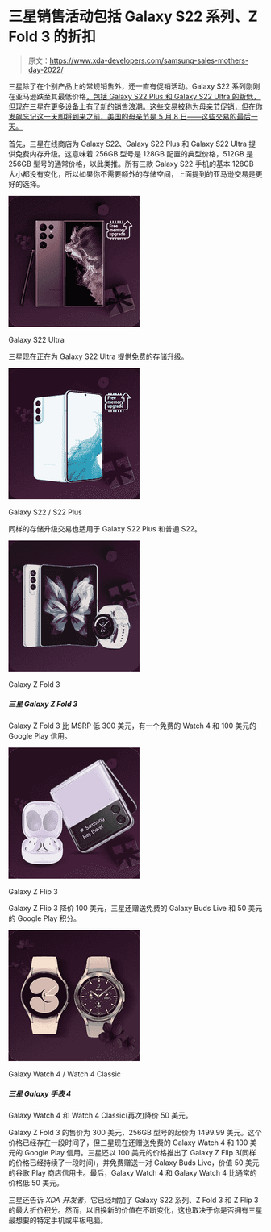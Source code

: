 # 三星销售活动包括 Galaxy S22 系列、Z Fold 3 的折扣

> 原文：<https://www.xda-developers.com/samsung-sales-mothers-day-2022/>

三星除了在个别产品上的常规销售外，还一直有促销活动。Galaxy S22 系列刚刚在亚马逊跌至其最低价格[，包括 Galaxy S22 Plus 和 Galaxy S22 Ultra 的新低，但现在三星在更多设备上有了新的销售浪潮。这些交易被称为母亲节促销，但在你发飙忘记这一天即将到来之前，美国的母亲节是 5 月 8 日——这些交易的最后一天。](https://www.xda-developers.com/galaxy-s22-series-deal-april-2022/)

首先，三星在线商店为 Galaxy S22、Galaxy S22 Plus 和 Galaxy S22 Ultra 提供免费内存升级。这意味着 256GB 型号是 128GB 配置的典型价格，512GB 是 256GB 型号的通常价格，以此类推。所有三款 Galaxy S22 手机的基本 128GB 大小都没有变化，所以如果你不需要额外的存储空间，上面提到的亚马逊交易是更好的选择。

 <picture>![Samsung is offering a free storage upgrade on the Galaxy S22 Ultra right now.](img/3f3478b530b23f2100c308cfc7cfb30a.png)</picture> 

Galaxy S22 Ultra

三星现在正在为 Galaxy S22 Ultra 提供免费的存储升级。

 <picture>![The same storage upgrade deal is also available for the Galaxy S22 Plus and regular S22.](img/647b393bd5df16bfd3cceb71a8495b0c.png)</picture> 

Galaxy S22 / S22 Plus

同样的存储升级交易也适用于 Galaxy S22 Plus 和普通 S22。

 <picture>![The Galaxy Z Fold 3 is $300 off MSRP, with a free Watch 4 and $100 in Google Play credit.](img/723bb51f29fc86aec0c4c369b269959d.png)</picture> 

Galaxy Z Fold 3

##### 三星 Galaxy Z Fold 3

Galaxy Z Fold 3 比 MSRP 低 300 美元，有一个免费的 Watch 4 和 100 美元的 Google Play 信用。

 <picture>![The Galaxy Z Flip 3 is $100 off, and Samsung is throwing in free Galaxy Buds Live and $50 Google Play credit.](img/39ecc1c4e6d6aff92af08ee8a57bbf22.png)</picture> 

Galaxy Z Flip 3

Galaxy Z Flip 3 降价 100 美元，三星还赠送免费的 Galaxy Buds Live 和 50 美元的 Google Play 积分。

 <picture>![The Galaxy Watch 4 and Watch 4 Classic are $50 off (again).](img/43cb426b89456dc194efd375b7967989.png)</picture> 

Galaxy Watch 4 / Watch 4 Classic

##### 三星 Galaxy 手表 4

Galaxy Watch 4 和 Watch 4 Classic(再次)降价 50 美元。

Galaxy Z Fold 3 的售价为 300 美元，256GB 型号的起价为 1499.99 美元。这个价格已经存在一段时间了，但三星现在还赠送免费的 Galaxy Watch 4 和 100 美元的 Google Play 信用。三星还以 100 美元的价格推出了 Galaxy Z Flip 3(同样的价格已经持续了一段时间)，并免费赠送一对 Galaxy Buds Live，价值 50 美元的谷歌 Play 商店信用卡。最后，Galaxy Watch 4 和 Galaxy Watch 4 比通常的价格低 50 美元。

三星还告诉 *XDA 开发者*，它已经增加了 Galaxy S22 系列、Z Fold 3 和 Z Flip 3 的最大折价积分。然而，以旧换新的价值在不断变化，这也取决于你是否拥有三星最想要的特定手机或平板电脑。